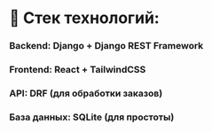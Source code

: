 # 🔧 Стек технологий:
### Backend: Django + Django REST Framework
### Frontend: React + TailwindCSS
### API: DRF (для обработки заказов)
### База данных: SQLite (для простоты)